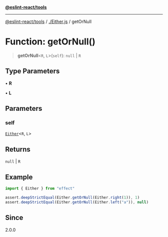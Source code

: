 [**@eslint-react/tools**](../../README.md)

***

[@eslint-react/tools](../../README.md) / [./Either.js](../README.md) / getOrNull

# Function: getOrNull()

> **getOrNull**\<`R`, `L`\>(`self`): `null` \| `R`

## Type Parameters

• **R**

• **L**

## Parameters

### self

[`Either`](../type-aliases/Either.md)\<`R`, `L`\>

## Returns

`null` \| `R`

## Example

```ts
import { Either } from "effect"

assert.deepStrictEqual(Either.getOrNull(Either.right(1)), 1)
assert.deepStrictEqual(Either.getOrNull(Either.left("a")), null)
```

## Since

2.0.0
